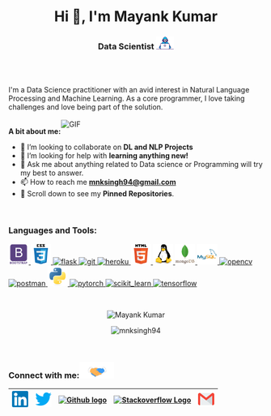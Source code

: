 <h1 align="center">Hi 👋, I'm Mayank Kumar</h1>
<h3 align="center">Data Scientist <img src="https://github.com/mnksingh94/mnksingh94/blob/main/Assets/Developer.gif" width=35 height=25></h3>
<br />
<br />
<br />
I'm a Data Science practitioner with an avid interest in Natural Language Processing and Machine Learning. As a core programmer, I love taking challenges and love being part of the solution.
<br/>
<br>
<img align="right" alt="GIF" src="https://magiccopy.xyz/assets/images/hadder.gif" width="400px" />

**A bit about me:**

- 👯 I’m looking to collaborate on **DL and NLP Projects**
- 🤔 I’m looking for help with **learning anything new!**
- 💬 Ask me about anything related to Data science or Programming will try my best to answer.
- 📫 How to reach me **mnksingh94@gmail.com**
- 📌 Scroll down to see my **Pinned Repositories**.

<br>

<h3 align="left">Languages and Tools:</h3>
<p align="left"><a href="https://getbootstrap.com" target="_blank"> <img src="https://raw.githubusercontent.com/devicons/devicon/master/icons/bootstrap/bootstrap-plain-wordmark.svg" alt="bootstrap" width="40" height="40"/> </a> <a href="https://www.w3schools.com/css/" target="_blank"> <img src="https://raw.githubusercontent.com/devicons/devicon/master/icons/css3/css3-original-wordmark.svg" alt="css3" width="40" height="40"/> </a>  <a href="https://flask.palletsprojects.com/" target="_blank"> <img src="https://www.vectorlogo.zone/logos/pocoo_flask/pocoo_flask-icon.svg" alt="flask" width="40" height="40"/> </a> <a href="https://git-scm.com/" target="_blank"> <img src="https://www.vectorlogo.zone/logos/git-scm/git-scm-icon.svg" alt="git" width="40" height="40"/> </a> <a href="https://heroku.com" target="_blank"> <img src="https://www.vectorlogo.zone/logos/heroku/heroku-icon.svg" alt="heroku" width="40" height="40"/> </a> <a href="https://www.w3.org/html/" target="_blank"> <img src="https://raw.githubusercontent.com/devicons/devicon/master/icons/html5/html5-original-wordmark.svg" alt="html5" width="40" height="40"/> </a> <a href="https://www.linux.org/" target="_blank"> <img src="https://raw.githubusercontent.com/devicons/devicon/master/icons/linux/linux-original.svg" alt="linux" width="40" height="40"/> </a> <a href="https://www.mongodb.com/" target="_blank"> <img src="https://raw.githubusercontent.com/devicons/devicon/master/icons/mongodb/mongodb-original-wordmark.svg" alt="mongodb" width="40" height="40"/> </a> <a href="https://www.mysql.com/" target="_blank"> <img src="https://raw.githubusercontent.com/devicons/devicon/master/icons/mysql/mysql-original-wordmark.svg" alt="mysql" width="40" height="40"/> </a> <a href="https://opencv.org/" target="_blank"> <img src="https://www.vectorlogo.zone/logos/opencv/opencv-icon.svg" alt="opencv" width="40" height="40"/> </a> <a href="https://postman.com" target="_blank"> <img src="https://www.vectorlogo.zone/logos/getpostman/getpostman-icon.svg" alt="postman" width="40" height="40"/> </a> <a href="https://www.python.org" target="_blank"> <img src="https://raw.githubusercontent.com/devicons/devicon/master/icons/python/python-original.svg" alt="python" width="40" height="40"/> </a> <a href="https://pytorch.org/" target="_blank"> <img src="https://www.vectorlogo.zone/logos/pytorch/pytorch-icon.svg" alt="pytorch" width="40" height="40"/> </a> <a href="https://scikit-learn.org/" target="_blank"> <img src="https://upload.wikimedia.org/wikipedia/commons/0/05/Scikit_learn_logo_small.svg" alt="scikit_learn" width="40" height="40"/> </a> <a href="https://www.tensorflow.org" target="_blank"> <img src="https://www.vectorlogo.zone/logos/tensorflow/tensorflow-icon.svg" alt="tensorflow" width="40" height="40"/> </a> </p>


<br>
<p align="center">
<img src="https://github-readme-stats.vercel.app/api?username=mnksingh94&show_icons=true" alt="Mayank Kumar"/>
</p>
<p align="center">
<img src="https://github-readme-stats.vercel.app/api/top-langs/?username=mnksingh94&layout=compact" (https://github.com/mnksingh94/github-readme-stats) alt="mnksingh94"/>
</p>

<br>

<h3 align="left">Connect with me:<img src="https://github.com/mnksingh94/mnksingh94/blob/main/Assets/Handshake.gif" height="32px">
</h3>


| [<img src="https://github.com/mnksingh94/mnksingh94/blob/main/Assets/Linkedin.svg" alt="Linkedin Logo" width="32">](https://www.linkedin.com/in/imayank94/) | [<img src="https://github.com/mnksingh94/mnksingh94/blob/main/Assets/Twitter.svg" alt="Twitter Logo" width="32">](https://twitter.com/_ThakurShab) | [<img src="https://cdn.svgporn.com/logos/github-icon.svg" alt="Github logo" width="34">](https://github.com/mnksingh94) | [<img src="https://cdn.svgporn.com/logos/stackoverflow-icon.svg" alt="Stackoverflow Logo" width="28">](https://stackoverflow.com/users/6164686/mac)  | [<img src="https://github.com/mnksingh94/mnksingh94/blob/main/Assets/Gmail.svg" alt="Gmail logo" height="32">](mailto:mnksingh94@gmail.com)
|:---:|:---:|:---:|:---:|:---:|



<br>

<!--
**mnksingh94/mnksingh94** is a ✨ _special_ ✨ repository because its `README.md` (this file) appears on your GitHub profile.

Here are some ideas to get you started:

- 🔭 I’m currently working on ...
- 🌱 I’m currently learning ...
- 👯 I’m looking to collaborate on ...
- 🤔 I’m looking for help with ...
- 💬 Ask me about ...
- 📫 How to reach me: ...
- 😄 Pronouns: ...
- ⚡ Fun fact: ...
-->
